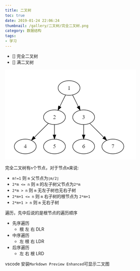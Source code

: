 ```yaml
---
title: 二叉树
toc: true
date: 2019-01-24 22:06:24
thumbnail: /gallery/二叉树/完全二叉树.png
category: 数据结构
tags: 
- 学习
---
```


- [] 完全二叉树
- [] 满二叉树
<!-- more -->
![完全二叉树](二叉树\完全二叉树.png)

完全二叉树有`n`个节点，对于节点`m`来说:

- `m!=1` 则 `m` 父节点为`⌊m/2⌋`
- `2*m <= n` 则 `m` 的左子树父节点为`2*m`
- `2*m > n` 则 `m` 无左子树也无右子树
- `2*m+1 <= n` 则 `m` 右子树的根节点为 `2*m+1`
- `2*m+1 > n` 则 `m` 无右子树

遍历，先中后说的是根节点的遍历顺序
- 先序遍历
  - 根 左 右 DLR
- 中序遍历
  - 左 根 右 LDR
- 后序遍历
  - 左 右 根 LRD

vscode 安装`Markdown Preview Enhanced`可显示二叉图
